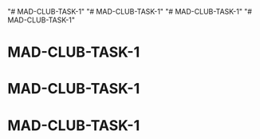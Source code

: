 "# MAD-CLUB-TASK-1" 
"# MAD-CLUB-TASK-1" 
"# MAD-CLUB-TASK-1" 
"# MAD-CLUB-TASK-1" 
# MAD-CLUB-TASK-1
# MAD-CLUB-TASK-1
# MAD-CLUB-TASK-1
